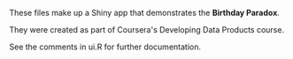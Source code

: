 These files make up a Shiny app that demonstrates the **Birthday Paradox**.

They were created as part of Coursera's Developing Data Products course.

See the comments in ui.R for further documentation.
